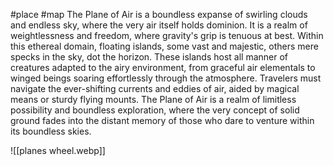 #place #map 
The Plane of Air is a boundless expanse of swirling clouds and endless sky, where the very air itself holds dominion. It is a realm of weightlessness and freedom, where gravity's grip is tenuous at best. Within this ethereal domain, floating islands, some vast and majestic, others mere specks in the sky, dot the horizon. These islands host all manner of creatures adapted to the airy environment, from graceful air elementals to winged beings soaring effortlessly through the atmosphere. Travelers must navigate the ever-shifting currents and eddies of air, aided by magical means or sturdy flying mounts. The Plane of Air is a realm of limitless possibility and boundless exploration, where the very concept of solid ground fades into the distant memory of those who dare to venture within its boundless skies.

![[planes wheel.webp]]
